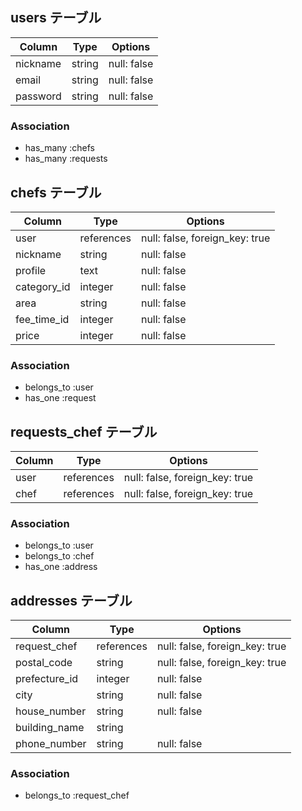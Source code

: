 ## users テーブル

| Column            | Type     | Options     |
| ----------------- | -------- | ----------- |
| nickname          | string   | null: false |
| email             | string   | null: false |
| password          | string   | null: false |

### Association

- has_many :chefs
- has_many  :requests

## chefs テーブル

| Column          | Type       | Options                        |
| --------------- | ---------- | ------------------------------ |
| user            | references | null: false, foreign_key: true |
| nickname        | string     | null: false                    |
| profile         | text       | null: false                    |
| category_id     | integer    | null: false                    |
| area            | string     | null: false                    |
| fee_time_id     | integer    | null: false                    | 
| price           | integer    | null: false                    |


### Association

- belongs_to :user
- has_one    :request

## requests_chef テーブル

| Column              | Type       | Options                        |
| ------------------- | ---------- | ------------------------------ |
| user                | references | null: false, foreign_key: true |
| chef                | references | null: false, foreign_key: true |

### Association
 - belongs_to :user
 - belongs_to :chef
 - has_one    :address

## addresses テーブル

| Column        | Type       | Options                        |
| ------------- | ---------- | ------------------------------ |
| request_chef  | references | null: false, foreign_key: true |
| postal_code   | string     | null: false, foreign_key: true |
| prefecture_id | integer    | null: false                    |
| city          | string     | null: false                    |
| house_number  | string     | null: false                    |
| building_name | string     |                                |
| phone_number  | string     | null: false                    |


### Association

- belongs_to :request_chef